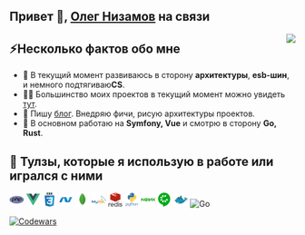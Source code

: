 <h2>Привет 👋, <a href="https://olegnizamov.ru/">Олег Низамов</a> на связи</h2>
<img align="right" src="https://media1.giphy.com/media/13HgwGsXF0aiGY/giphy.gif" />
<h2>⚡️Несколько фактов обо мне</h2>
<ul>
<li>🧐 В текущий момент развиваюсь в сторону <strong>архитектуры</strong>, <strong>esb-шин</strong>, и немного подтягиваю<strong>CS</strong>.</li>
<li>👨‍💻 Большинство моих проектов в текущий момент можно увидеть <a href="https://github.com/olegnizamov">тут</a>.</li>
<li>📝 Пишу <a href="https://olegnizamov.ru/">блог</a>. Внедряю фичи, рисую архитектуры проектов.</li>
<li>💬 В основном работаю на <strong>Symfony, Vue</strong> и смотрю в сторону <strong>Go, Rust</strong>.</li>
</ul>
<h2>🚀 Тулзы, которые я использую в работе или игрался с ними</h2>
<p align="left">
<img src="https://raw.githubusercontent.com/devicons/devicon/master/icons/php/php-original.svg" alt="vue" width="25" height="25" />
<img src="https://raw.githubusercontent.com/devicons/devicon/master/icons/vuejs/vuejs-original.svg" alt="vue" width="25" height="25" />
<img src="https://raw.githubusercontent.com/devicons/devicon/master/icons/css3/css3-original-wordmark.svg" alt="css3" width="25" height="25" />
<img src="https://raw.githubusercontent.com/devicons/devicon/master/icons/dot-net/dot-net-original.svg" alt=".NET" width="25" height="25" />
<img src="https://raw.githubusercontent.com/devicons/devicon/master/icons/mongodb/mongodb-original.svg" alt="mongodb" width="25" height="25" />
<img src="https://raw.githubusercontent.com/devicons/devicon/master/icons/mysql/mysql-original-wordmark.svg" alt="mysql" width="25" height="25" />
<img src="https://raw.githubusercontent.com/devicons/devicon/master/icons/redis/redis-original-wordmark.svg" alt="redis" width="25" height="25" />
<img src="https://raw.githubusercontent.com/devicons/devicon/master/icons/python/python-original-wordmark.svg" alt="python" width="25" height="25" />
<img src="https://raw.githubusercontent.com/devicons/devicon/master/icons/nginx/nginx-original.svg" alt="nginx" width="25" height="25" />
<img src="https://raw.githubusercontent.com/devicons/devicon/master/icons/cucumber/cucumber-plain.svg" alt="cucumber" width="25" height="25" />
<img src="https://raw.githubusercontent.com/devicons/devicon/master/icons/docker/docker-original.svg" alt="Docker" width="25" height="25" />
<img src="https://cdn.jsdelivr.net/gh/devicons/devicon/icons/go/go-original.svg" alt="Go" width="25" height="25" />
</p>


<a href="https://www.codewars.com/users/OlegNizamov"><img src="https://www.codewars.com/users/OlegNizamov/badges/micro" alt="Codewars"/></a>
